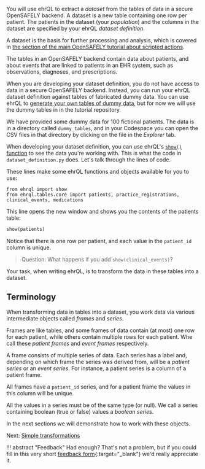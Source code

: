 You will use ehrQL to extract a _dataset_ from the tables of data in a secure OpenSAFELY backend.
A dataset is a new table containing one row per patient.
The patients in the dataset (your _population_) and the columns in the dataset are specified by your ehrQL _dataset definition_.

A dataset is the basis for further processing and analysis, which is covered in [the section of the main OpenSAFELY tutorial about scripted actions][1].

The tables in an OpenSAFELY backend contain data about patients, and about events that are linked to patients in an EHR system, such as observations, diagnoses, and prescriptions.

When you are developing your dataset definition, you do not have access to data in a secure OpenSAFELY backend.
Instead, you can run your ehrQL dataset definition against tables of fabricated dummy data.
You can use ehrQL to [generate your own tables of dummy data][2], but for now we will use the dummy tables in in the tutorial repository.

We have provided some dummy data for 100 fictional patients.
The data is in a directory called `dummy_tables`, and in your Codespace you can open the CSV files in that directory by clicking on the file in the _Explorer_ tab.

When developing your dataset definition, you can use ehrQL's [`show()` function][3] to see the data you're working with.
This is what the code in `dataset_definition.py` does.
Let's talk through the lines of code.

These lines make some ehrQL functions and objects available for you to use:

```ehrql
from ehrql import show
from ehrql.tables.core import patients, practice_registrations, clinical_events, medications
```

This line opens the new window and shows you the contents of the patients table:

```py
show(patients)
```

Notice that there is one row per patient, and each value in the `patient_id` column is unique.

> Question: What happens if you add `show(clinical_events)`?

Your task, when writing ehrQL, is to transform the data in these tables into a dataset.

## Terminology

When transforming data in tables into a dataset, you work data via various intermediate objects called _frames_ and _series_.

Frames are like tables, and some frames of data contain (at most) one row for each patient, while others contain multiple rows for each patient.
Whe call these _patient frames_ and _event frames_ respectively.

A frame consists of multiple series of data.
Each series has a label and, depending on which frame the series was derived from, will be a _patient series_ or an _event series_.
For instance, a patient series is a column of a patient frame.

All frames have a `patient_id` series, and for a patient frame the values in this column will be unique.

All the values in a series must be of the same type (or null).
We call a series containing boolean (true or false) values a _boolean series_.

In the next sections we will demonstrate how to work with these objects.

Next: [Simple transformations](../simple-transformations/index.md)

!!! abstract "Feedback"
    Had enough? That's not a problem, but if you could fill in this very short [feedback form][4]{:target="_blank"} we'd really appreciate it.

[1]: https://docs.opensafely.org/getting-started/tutorial/add-a-scripted-action-to-the-pipeline/
[2]: ../../how-to/dummy-data.md
[3]: ../../explanation/vscode-extension.md
[4]: https://docs.google.com/forms/d/e/1FAIpQLSeouuTXPnwShAjBllyln4tl2Q52PMG_aUhpma4odpE2MmCngg/viewform
